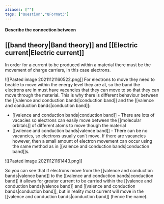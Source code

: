 ```yaml
---
aliases: [""]
tags: ["Question","QFormat3"]
---
```


#### Describe the connection between
## [[band theory|Band theory]] and [[Electric current|Electric current]]
In order for a current to be produced within a material there must be the movement of charge carriers, in this case electrons.

![[Pasted image 20211121160522.png]]
For electrons to move they need to beable to move within the energy level they are at, so the band the electrons are in must have vacancies that they can move to so that they can move through the material. This is why there is different behaviour between the [[valence and conduction bands|conduction band]] and the [[valence and conduction bands|conduction band]]:
- [[valence and conduction bands|conduction band]] - There are lots of vacacies so electrons can easily move between the [[molecular orbitals]] of different atoms to move though the material
- [[valence and conduction bands|valence band]] - There can be no vacancies, so electrons usually can't move. If there are vacancies however, then a small amount of electron movement can occur using the same method as in [[valence and conduction bands|conduction band]]s.

![[Pasted image 20211121161443.png]]

So you can see that if electrons move from the [[valence and conduction bands|valence band]] to the [[valence and conduction bands|conduction band]] it allows for greater current to be carried within the [[valence and conduction bands|valence band]] and [[valence and conduction bands|conduction band]], but in reality most current will move in the [[valence and conduction bands|conduction band]] (hence the name).


